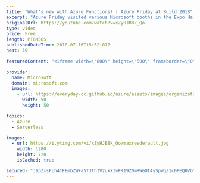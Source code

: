 ```yaml
---
title: "What's new with Azure Functions? | Azure Friday at Build 2018"
excerpt: "Azure Friday visited various Microsoft booths in the Expo Hall at Build 2018 to learn what's new. In this episode, Lara Rubbelke gets an update on Azure Functions from Chris Gillum.  For more information, see:  • Durable Functions overview (docs) https://aka.ms/azfr/425/01  • Azure/azure-functions-durable-extension"
originalUrl: https://youtube.com/watch?v=xZyHJB8k_Qo
type: video
price: Free
length: PT6M56S
publishedDateTime: 2018-07-16T15:52:07Z
heat: 50

featuredContent: "<iframe width=\"800\" height=\"500\" frameborder=\"0\" src=\"https://www.youtube.com/embed/xZyHJB8k_Qo\" allow=\"accelerometer; autoplay; encrypted-media; gyroscope; picture-in-picture\" allowfullscreen></iframe>"

provider:
  name: Microsoft
  domain: microsoft.com
  images:
    - url: https://everyday-cc.github.io/azure/assets/images/organizations/microsoft.com-50x50.jpg
      width: 50
      height: 50

topics:
  - Azure
  - Serverless

images:
  - url: https://i.ytimg.com/vi/xZyHJB8k_Qo/maxresdefault.jpg
    width: 1280
    height: 720
    isCached: true

secured: "J9pZxsFLh4TFEmbZW+a5TJThIV2ukXIvFK19Z0mRWGUt4ySpWg/1c0PEQ0VbMk+VHHkys37nrG8imAmxMSYa6WPShO40zm3AlyZvq8h8PiguNyjOtBiSVA0firLQ/Y52NRdqojTTvXaSmXa2aafcu/wXiiCKoyHPGl3cuNSOHvZGk6EEDNAL+zB2HUGN82okSGLlyjQs38A7/7gL09fJjXLKSQ4Pd1h92nJXAvYV4I7I3cI4nuSkGVebDPbceXWTvQK5GpreQWg9rqVdnjReH1NAlHqii0UFW/Zrgu3s0U2LtMTRtAZmGE7zeAxr37/b+eb2cIlA4FgnW/68GEqM2y8gL/JRtTTIUETMdzYbJ4srzihfc3sepGi47477eP9Atw5TYCoShCZ0kpqVrNV9X4laUXojjHNaHGqvGG57w28=;VeFdTA4ep9aSNwhtABTKpQ=="
---
```


